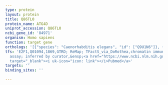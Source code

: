 ```yaml
---
type: protein
layout: protein
title: Q86TL0
protein_name: ATG4D
uniprot_accession: Q86TL0
ncbi_gene_id: '84971'
organism: Homo sapiens
function: target gene
orthologs: '[{"species": "Caenorhabditis elegans", "id": ["Q9U1N6"]}, {"species": "Mus musculus", "id": ["Q8BGV9"]}, {"species": "Rattus norvegicus", "id": ["M0R5T6"]}]'
tfs: 'E2F1,Q01094,1869,GTRD; ReMap; TFactS_via_DoRothea,chromatin immunoprecipitation
  assay; inferred by curator,&ensp;<a href="https://www.ncbi.nlm.nih.gov/pubmed/?term=22761861%5Buid%5D+OR+29126285%5Buid%5D+OR+27924024%5Buid%5D+OR+19657746%5Buid%5D"
  target="_blank"><i uk-icon="icon: link"></i>Pubmed</a>'
targets: ''
binding_sites: ''

---
```

